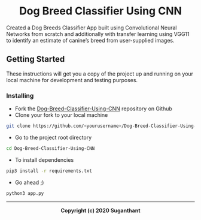 <h1 align="center">
      <b>Dog Breed Classifier Using CNN</b>
  <br>
</h1>

Created a Dog Breeds Classifier App built using Convolutional Neural Networks from scratch and additionally with transfer learning using VGG11 to identify an estimate of canine’s breed from user-supplied images.






## Getting Started

These instructions will get you a copy of the project up and running on your local machine for development and testing purposes.

### Installing

  - Fork the [Dog-Breed-Classifier-Using-CNN](https://github.com/shuganth/Dog-Breed-Classifier-Using-CNN.git) repository on Github
  - Clone your fork to your local machine
   ```bash
   git clone https://github.com/<yourusername>/Dog-Breed-Classifier-Using-CNN.git
   ```
  - Go to the project root directory 
 
   ```bash
   cd Dog-Breed-Classifier-Using-CNN
   ```
  - To install dependencies 
  
  ```bash
 pip3 install -r requirements.txt
  ```
  - Go ahead ;)
  ```bash
  python3 app.py
  ```
  
  ----

<p align="center">
<b>Copyright (c) 2020 Suganthant</b>
</p>
